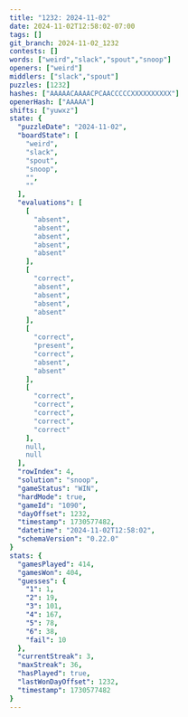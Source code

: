 ```yaml
---
title: "1232: 2024-11-02"
date: 2024-11-02T12:58:02-07:00
tags: []
git_branch: 2024-11-02_1232
contests: []
words: ["weird","slack","spout","snoop"]
openers: ["weird"]
middlers: ["slack","spout"]
puzzles: [1232]
hashes: ["AAAAACAAAACPCAACCCCCXXXXXXXXXX"]
openerHash: ["AAAAA"]
shifts: ["yuwxz"]
state: {
  "puzzleDate": "2024-11-02",
  "boardState": [
    "weird",
    "slack",
    "spout",
    "snoop",
    "",
    ""
  ],
  "evaluations": [
    [
      "absent",
      "absent",
      "absent",
      "absent",
      "absent"
    ],
    [
      "correct",
      "absent",
      "absent",
      "absent",
      "absent"
    ],
    [
      "correct",
      "present",
      "correct",
      "absent",
      "absent"
    ],
    [
      "correct",
      "correct",
      "correct",
      "correct",
      "correct"
    ],
    null,
    null
  ],
  "rowIndex": 4,
  "solution": "snoop",
  "gameStatus": "WIN",
  "hardMode": true,
  "gameId": "1090",
  "dayOffset": 1232,
  "timestamp": 1730577482,
  "datetime": "2024-11-02T12:58:02",
  "schemaVersion": "0.22.0"
}
stats: {
  "gamesPlayed": 414,
  "gamesWon": 404,
  "guesses": {
    "1": 1,
    "2": 19,
    "3": 101,
    "4": 167,
    "5": 78,
    "6": 38,
    "fail": 10
  },
  "currentStreak": 3,
  "maxStreak": 36,
  "hasPlayed": true,
  "lastWonDayOffset": 1232,
  "timestamp": 1730577482
}
---
```

<!-- more -->
